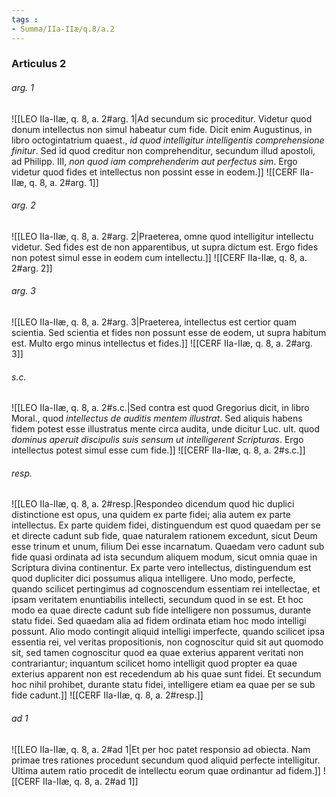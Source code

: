 ```yaml
---
tags : 
- Summa/IIa-IIæ/q.8/a.2
---
```


### Articulus 2

###### arg. 1
![[LEO IIa-IIæ, q. 8, a. 2#arg. 1|Ad secundum sic proceditur. Videtur quod donum intellectus non simul habeatur cum fide. Dicit enim Augustinus, in libro octogintatrium quaest., *id quod intelligitur intelligentis comprehensione finitur*. Sed id quod creditur non comprehenditur, secundum illud apostoli, ad Philipp. III, *non quod iam comprehenderim aut perfectus sim*. Ergo videtur quod fides et intellectus non possint esse in eodem.]]
![[CERF IIa-IIæ, q. 8, a. 2#arg. 1]]

###### arg. 2
![[LEO IIa-IIæ, q. 8, a. 2#arg. 2|Praeterea, omne quod intelligitur intellectu videtur. Sed fides est de non apparentibus, ut supra dictum est. Ergo fides non potest simul esse in eodem cum intellectu.]]
![[CERF IIa-IIæ, q. 8, a. 2#arg. 2]]

###### arg. 3
![[LEO IIa-IIæ, q. 8, a. 2#arg. 3|Praeterea, intellectus est certior quam scientia. Sed scientia et fides non possunt esse de eodem, ut supra habitum est. Multo ergo minus intellectus et fides.]]
![[CERF IIa-IIæ, q. 8, a. 2#arg. 3]]

###### s.c.
![[LEO IIa-IIæ, q. 8, a. 2#s.c.|Sed contra est quod Gregorius dicit, in libro Moral., quod *intellectus de auditis mentem illustrat*. Sed aliquis habens fidem potest esse illustratus mente circa audita, unde dicitur Luc. ult. quod *dominus aperuit discipulis suis sensum ut intelligerent Scripturas*. Ergo intellectus potest simul esse cum fide.]]
![[CERF IIa-IIæ, q. 8, a. 2#s.c.]]

###### resp.
![[LEO IIa-IIæ, q. 8, a. 2#resp.|Respondeo dicendum quod hic duplici distinctione est opus, una quidem ex parte fidei; alia autem ex parte intellectus. Ex parte quidem fidei, distinguendum est quod quaedam per se et directe cadunt sub fide, quae naturalem rationem excedunt, sicut Deum esse trinum et unum, filium Dei esse incarnatum. Quaedam vero cadunt sub fide quasi ordinata ad ista secundum aliquem modum, sicut omnia quae in Scriptura divina continentur. Ex parte vero intellectus, distinguendum est quod dupliciter dici possumus aliqua intelligere. Uno modo, perfecte, quando scilicet pertingimus ad cognoscendum essentiam rei intellectae, et ipsam veritatem enuntiabilis intellecti, secundum quod in se est. Et hoc modo ea quae directe cadunt sub fide intelligere non possumus, durante statu fidei. Sed quaedam alia ad fidem ordinata etiam hoc modo intelligi possunt. Alio modo contingit aliquid intelligi imperfecte, quando scilicet ipsa essentia rei, vel veritas propositionis, non cognoscitur quid sit aut quomodo sit, sed tamen cognoscitur quod ea quae exterius apparent veritati non contrariantur; inquantum scilicet homo intelligit quod propter ea quae exterius apparent non est recedendum ab his quae sunt fidei. Et secundum hoc nihil prohibet, durante statu fidei, intelligere etiam ea quae per se sub fide cadunt.]]
![[CERF IIa-IIæ, q. 8, a. 2#resp.]]

###### ad 1
![[LEO IIa-IIæ, q. 8, a. 2#ad 1|Et per hoc patet responsio ad obiecta. Nam primae tres rationes procedunt secundum quod aliquid perfecte intelligitur. Ultima autem ratio procedit de intellectu eorum quae ordinantur ad fidem.]]
![[CERF IIa-IIæ, q. 8, a. 2#ad 1]]

